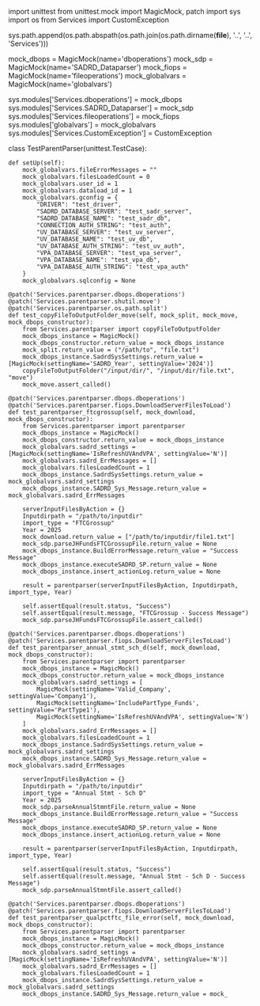 import unittest
from unittest.mock import MagicMock, patch
import sys
import os
from Services import CustomException

sys.path.append(os.path.abspath(os.path.join(os.path.dirname(__file__), '..', '..', 'Services')))

mock_dbops = MagicMock(name='dboperations')
mock_sdp = MagicMock(name='SADRD_Dataparser')
mock_fiops = MagicMock(name='fileoperations')
mock_globalvars = MagicMock(name='globalvars')

sys.modules['Services.dboperations'] = mock_dbops
sys.modules['Services.SADRD_Dataparser'] = mock_sdp
sys.modules['Services.fileoperations'] = mock_fiops
sys.modules['globalvars'] = mock_globalvars
sys.modules['Services.CustomException'] = CustomException

class TestParentParser(unittest.TestCase):

    def setUp(self):
        mock_globalvars.fileErrorMessages = ""
        mock_globalvars.filesLoadedCount = 0
        mock_globalvars.user_id = 1
        mock_globalvars.dataload_id = 1
        mock_globalvars.gconfig = {
            "DRIVER": "test_driver",
            "SADRD_DATABASE_SERVER": "test_sadr_server",
            "SADRD_DATABASE_NAME": "test_sadr_db",
            "CONNECTION_AUTH_STRING": "test_auth",
            "UV_DATABASE_SERVER": "test_uv_server",
            "UV_DATABASE_NAME": "test_uv_db",
            "UV_DATABASE_AUTH_STRING": "test_uv_auth",
            "VPA_DATABASE_SERVER": "test_vpa_server",
            "VPA_DATABASE_NAME": "test_vpa_db",
            "VPA_DATABASE_AUTH_STRING": "test_vpa_auth"
        }
        mock_globalvars.sqlconfig = None

    @patch('Services.parentparser.dbops.dboperations')
    @patch('Services.parentparser.shutil.move')
    @patch('Services.parentparser.os.path.split')
    def test_copyFileToOutputFolder_move(self, mock_split, mock_move, mock_dbops_constructor):
        from Services.parentparser import copyFileToOutputFolder
        mock_dbops_instance = MagicMock()
        mock_dbops_constructor.return_value = mock_dbops_instance
        mock_split.return_value = ("/path/to", "file.txt")
        mock_dbops_instance.SadrdSysSettings.return_value = [MagicMock(settingName='SADRD_Year', settingValue='2024')]
        copyFileToOutputFolder("/input/dir/", "/input/dir/file.txt", "move")
        mock_move.assert_called()

    @patch('Services.parentparser.dbops.dboperations')
    @patch('Services.parentparser.fiops.DownloadServerFilesToLoad')
    def test_parentparser_ftcgrossup(self, mock_download, mock_dbops_constructor):
        from Services.parentparser import parentparser
        mock_dbops_instance = MagicMock()
        mock_dbops_constructor.return_value = mock_dbops_instance
        mock_globalvars.sadrd_settings = [MagicMock(settingName='IsRefreshUVAndVPA', settingValue='N')]
        mock_globalvars.sadrd_ErrMessages = []
        mock_globalvars.filesLoadedCount = 1
        mock_dbops_instance.SadrdSysSettings.return_value = mock_globalvars.sadrd_settings
        mock_dbops_instance.SADRD_Sys_Message.return_value = mock_globalvars.sadrd_ErrMessages

        serverInputFilesByAction = {}
        Inputdirpath = "/path/to/inputdir"
        import_type = "FTCGrossup"
        Year = 2025
        mock_download.return_value = ["/path/to/inputdir/file1.txt"]
        mock_sdp.parseJHFundsFTCGrossupFile.return_value = None
        mock_dbops_instance.BuildErrorMessage.return_value = "Success Message"
        mock_dbops_instance.executeSADRD_SP.return_value = None
        mock_dbops_instance.insert_actionLog.return_value = None

        result = parentparser(serverInputFilesByAction, Inputdirpath, import_type, Year)

        self.assertEqual(result.status, "Success")
        self.assertEqual(result.message, "FTCGrossup - Success Message")
        mock_sdp.parseJHFundsFTCGrossupFile.assert_called()

    @patch('Services.parentparser.dbops.dboperations')
    @patch('Services.parentparser.fiops.DownloadServerFilesToLoad')
    def test_parentparser_annual_stmt_sch_d(self, mock_download, mock_dbops_constructor):
        from Services.parentparser import parentparser
        mock_dbops_instance = MagicMock()
        mock_dbops_constructor.return_value = mock_dbops_instance
        mock_globalvars.sadrd_settings = [
            MagicMock(settingName='Valid_Company', settingValue='Company1'),
            MagicMock(settingName='IncludePartType_Funds', settingValue='PartType1'),
            MagicMock(settingName='IsRefreshUVAndVPA', settingValue='N')
        ]
        mock_globalvars.sadrd_ErrMessages = []
        mock_globalvars.filesLoadedCount = 1
        mock_dbops_instance.SadrdSysSettings.return_value = mock_globalvars.sadrd_settings
        mock_dbops_instance.SADRD_Sys_Message.return_value = mock_globalvars.sadrd_ErrMessages

        serverInputFilesByAction = {}
        Inputdirpath = "/path/to/inputdir"
        import_type = "Annual Stmt - Sch D"
        Year = 2025
        mock_sdp.parseAnnualStmntFile.return_value = None
        mock_dbops_instance.BuildErrorMessage.return_value = "Success Message"
        mock_dbops_instance.executeSADRD_SP.return_value = None
        mock_dbops_instance.insert_actionLog.return_value = None

        result = parentparser(serverInputFilesByAction, Inputdirpath, import_type, Year)

        self.assertEqual(result.status, "Success")
        self.assertEqual(result.message, "Annual Stmt - Sch D - Success Message")
        mock_sdp.parseAnnualStmntFile.assert_called()

    @patch('Services.parentparser.dbops.dboperations')
    @patch('Services.parentparser.fiops.DownloadServerFilesToLoad')
    def test_parentparser_qualpctftc_file_error(self, mock_download, mock_dbops_constructor):
        from Services.parentparser import parentparser
        mock_dbops_instance = MagicMock()
        mock_dbops_constructor.return_value = mock_dbops_instance
        mock_globalvars.sadrd_settings = [MagicMock(settingName='IsRefreshUVAndVPA', settingValue='N')]
        mock_globalvars.sadrd_ErrMessages = []
        mock_globalvars.filesLoadedCount = 1
        mock_dbops_instance.SadrdSysSettings.return_value = mock_globalvars.sadrd_settings
        mock_dbops_instance.SADRD_Sys_Message.return_value = mock_
